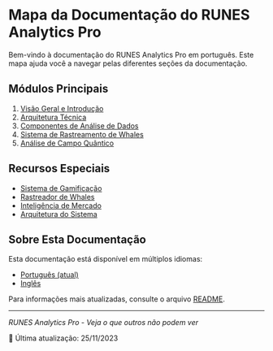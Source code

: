 # Mapa da Documentação do RUNES Analytics Pro

Bem-vindo à documentação do RUNES Analytics Pro em português. Este mapa ajuda você a navegar pelas diferentes seções da documentação.

## Módulos Principais

1. [Visão Geral e Introdução](./bloco1.md)
2. [Arquitetura Técnica](./bloco2.md)
3. [Componentes de Análise de Dados](./bloco3.md)
4. [Sistema de Rastreamento de Whales](./bloco4.md)
5. [Análise de Campo Quântico](./bloco5.md)

## Recursos Especiais

- [Sistema de Gamificação](./presentation-concepts/gamification.pt.md)
- [Rastreador de Whales](./presentation-concepts/whale-tracker.pt.md)
- [Inteligência de Mercado](./presentation-concepts/market-intelligence.pt.md)
- [Arquitetura do Sistema](./presentation-concepts/system-architecture.pt.md)

## Sobre Esta Documentação

Esta documentação está disponível em múltiplos idiomas:
- [Português (atual)](./00_map.md)
- [Inglês](./en/00_map.md)

Para informações mais atualizadas, consulte o arquivo [README](../README.md).

---

*RUNES Analytics Pro - Veja o que outros não podem ver*

📅 Última atualização: 25/11/2023 